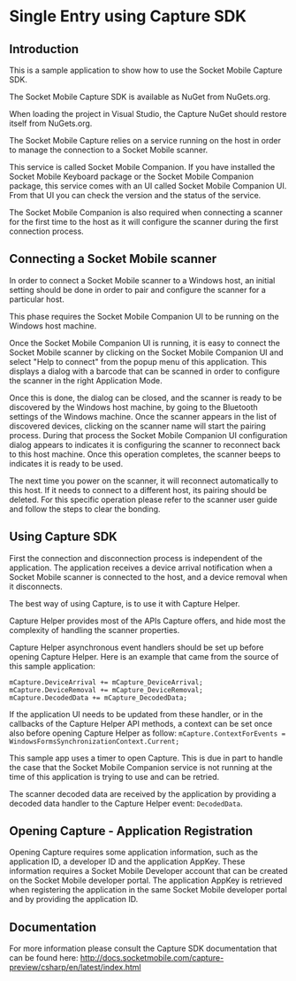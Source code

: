# Single Entry using Capture SDK

## Introduction
This is a sample application to show how to use the Socket Mobile Capture SDK.

The Socket Mobile Capture SDK is available as NuGet from NuGets.org.

When loading the project in Visual Studio, the Capture NuGet should restore itself from NuGets.org.

The Socket Mobile Capture relies on a service running on the host in order to manage the connection to a Socket Mobile scanner.

This service is called Socket Mobile Companion. If you have installed the Socket Mobile Keyboard package or the Socket Mobile Companion package, this service comes with an UI called Socket Mobile Companion UI. From that UI you can check the version and the status of the service.

The Socket Mobile Companion is also required when connecting a scanner for the first time to the host as it will configure the scanner during the first connection process.

## Connecting a Socket Mobile scanner
In order to connect a Socket Mobile scanner to a Windows host, an initial setting should be done in order to pair and configure the scanner for a particular host.

This phase requires the Socket Mobile Companion UI to be running on the Windows host machine.

Once the Socket Mobile Companion UI is running, it is easy to connect the Socket Mobile scanner by clicking on the Socket Mobile Companion UI and select "Help to connect" from the popup menu of this application. This displays a dialog with a barcode that can be scanned in order to configure the scanner in the right Application Mode.

Once this is done, the dialog can be closed, and the scanner is ready to be discovered by the Windows host machine, by going to the Bluetooth settings of the Windows machine. Once the scanner appears in the list of discovered devices, clicking on the scanner name will start the pairing process. During that process the Socket Mobile Companion UI configuration dialog appears to indicates it is configuring the scanner to reconnect back to this host machine. Once this operation completes, the scanner beeps to indicates it is ready to be used.

The next time you power on the scanner, it will reconnect automatically to this host. If it needs to connect to a different host, its pairing should be deleted. For this specific operation please refer to the scanner user guide and follow the steps to clear the bonding.

## Using Capture SDK
First the connection and disconnection process is independent of the application. The application receives a device arrival notification when a Socket Mobile scanner is connected to the host, and a device removal when it disconnects.

The best way of using Capture, is to use it with Capture Helper.

Capture Helper provides most of the APIs Capture offers, and hide most the complexity of handling the scanner properties.

Capture Helper asynchronous event handlers should be set up before opening Capture Helper.
Here is an example that came from the source of this sample application:
```
mCapture.DeviceArrival += mCapture_DeviceArrival;
mCapture.DeviceRemoval += mCapture_DeviceRemoval;
mCapture.DecodedData += mCapture_DecodedData;
```

If the application UI needs to be updated from these handler, or in the callbacks of the Capture Helper API methods, a context can be set once also before opening Capture Helper as follow:
`mCapture.ContextForEvents = WindowsFormsSynchronizationContext.Current;`

This sample app uses a timer to open Capture. This is due in part to handle the case that the Socket Mobile Companion service is not running at the time of this application is trying to use and can be retried.

The scanner decoded data are received by the application by providing a decoded data handler to the Capture Helper event: `DecodedData`.

## Opening Capture - Application Registration
Opening Capture requires some application information, such as the application ID, a developer ID and the application AppKey.
These information requires a Socket Mobile Developer account that can be created on the Socket Mobile developer portal. The application AppKey is retrieved when registering the application in the same Socket Mobile developer portal and by providing the application ID.  

## Documentation
For more information please consult the Capture SDK documentation that can be found here: http://docs.socketmobile.com/capture-preview/csharp/en/latest/index.html
